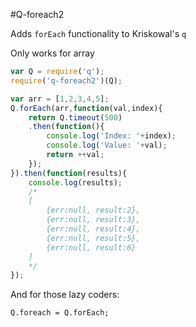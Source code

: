 #Q-foreach2

Adds `forEach` functionality to Kriskowal's  `q`

Only works for array

```javascript
var Q = require('q');
require('q-foreach2')(Q);

var arr = [1,2,3,4,5];
Q.forEach(arr,function(val,index){
	return Q.timeout(500)
	.then(function(){
		console.log('Index: '+index);
		console.log('Value: '+val);
		return ++val;
	});
}).then(function(results){
	console.log(results);
	/*
	[
		{err:null, result:2},
		{err:null, result:3},
		{err:null, result:4},
		{err:null, result:5},
		{err:null, result:6}
	]
	*/
});
```

And for those lazy coders:
```
Q.foreach = Q.forEach;
```